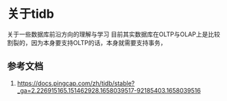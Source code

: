 # 关于tidb
关于一些数据库前沿方向的理解与学习
目前其实数据库在OLTP与OLAP上是比较割裂的，因为本身要支持OLTP的话，本身就需要支持事务，

## 参考文档
1. <https://docs.pingcap.com/zh/tidb/stable?_ga=2.226915165.151462928.1658039517-92185403.1658039516>